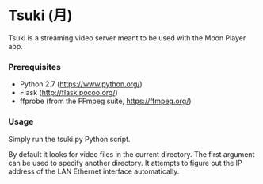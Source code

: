 # Tsuki (&#26376;)

Tsuki is a streaming video server meant to be used with the Moon Player app.

### Prerequisites

* Python 2.7 (https://www.python.org/)
* Flask (http://flask.pocoo.org/)
* ffprobe (from the FFmpeg suite, https://ffmpeg.org/)

### Usage

Simply run the tsuki.py Python script.

By default it looks for video files in the current directory. The first argument can be used to specify another directory.
It attempts to figure out the IP address of the LAN Ethernet interface automatically.
